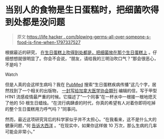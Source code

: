 # 当别人的食物是生日蛋糕时，把细菌吹得到处都是没问题

> 原文:[https://life hacker . com/blowing-germs-all-over-someone-s-food-is-fine-when-1797337527](https://lifehacker.com/blowing-germs-all-over-someone-else-s-food-is-fine-when-1797337527)

根据最近的研究， [在生日蛋糕上吹得到处都是，把细菌放在那个生日蛋糕上](http://www.ccsenet.org/journal/index.php/jfr/article/view/67217) 。仔细想想就很明显了。你会不会说，“朋友，请给我的三明治吹口气？”那会很恶心，不是吗？

Watch

但是人真的会这样生病吗？我在 [PubMed](https://www.ncbi.nlm.nih.gov/pubmed/) 搜索“生日蛋糕疾病传播”这几个字，居然找到了一个相关的出版物， [一封写给加拿大医学协会期刊](http://www.cmaj.ca/content/182/4/384.1.long) 编辑的信，写于甲型 H1N1 流感疫情最严重的时候。它描述了“一个同事”在一杯水中一根接一根地熄灭了他的 50 根生日蜡烛。“在流行病肆虐的时代，你真的希望有人对着你即将吃掉的整个生日蛋糕用力呼气吗？”同事问。

然而，最近这项研究背后的科学家似乎并不太担心。“在我看来，这不是什么大的健康问题，”何 [告诉大西洋](https://www.theatlantic.com/health/archive/2017/07/birthday-candle-bacteria/534987/) 。“在现实中，如果你这样做 10 万次，那么生病的几率可能会非常小。”